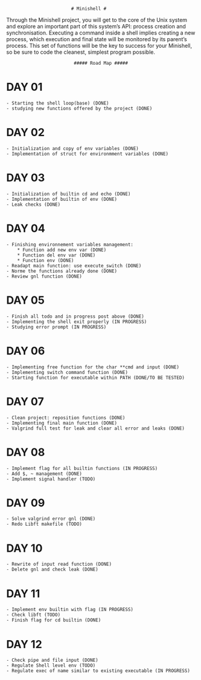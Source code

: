 							# Minishell #
Through the Minishell project, you will get to the core of the Unix system and explore
an important part of this system’s API: process creation and synchronisation. Executing
a command inside a shell implies creating a new process, which execution and final state
will be monitored by its parent’s process. This set of functions will be the key to success
for your Minishell, so be sure to code the cleanest, simplest program possible.

						     ##### Road Map #####

# DAY 01 #	
	- Starting the shell loop(base) (DONE)
	- studying new functions offered by the project (DONE)

# DAY 02 #
	- Initialization and copy of env variables (DONE)
	- Implementation of struct for environmment variables (DONE)

# DAY 03 #
	- Initialization of builtin cd and echo (DONE)
	- Implementation of builtin of env (DONE)
	- Leak checks (DONE)

# DAY 04 #
	- Finishing environnement variables management:
		* Function add new env var (DONE)
		* Function del env var (DONE)
		* Function env (DONE)
	- Readapt main function: use execute_switch (DONE)
	- Norme the functions already done (DONE)
	- Review gnl function (DONE)

# DAY 05 #
	- Finish all todo and in progress post above (DONE)
	- Implementing the shell exit properly (IN PROGRESS)
	- Studying error prompt (IN PROGRESS)

# DAY 06 #
	- Implementing free function for the char **cmd and input (DONE)
	- Implementing switch command function (DONE)
	- Starting function for executable within PATH (DONE/TO BE TESTED)

# DAY 07 #
	- Clean project: reposition functions (DONE)
	- Implementing final main function (DONE)
	- Valgrind full test for leak and clear all error and leaks (DONE)
	
# DAY 08 #
	- Implement flag for all builtin functions (IN PROGRESS)
	- Add $, ~ management (DONE)
	- Implement signal handler (TODO)

# DAY 09 #
	- Solve valgrind error gnl (DONE)
	- Redo Libft makefile (TODO)

# DAY 10 #
	- Rewrite of input read function (DONE)
	- Delete gnl and check leak (DONE)

# DAY 11 #
	- Implement env builtin with flag (IN PROGRESS)
 	- Check libft (TODO)
	- Finish flag for cd builtin (DONE)
# DAY 12 #
	- Check pipe and file input (DONE)
	- Regulate Shell level env (TODO)
	- Regulate exec of name similar to existing executable (IN PROGRESS)
